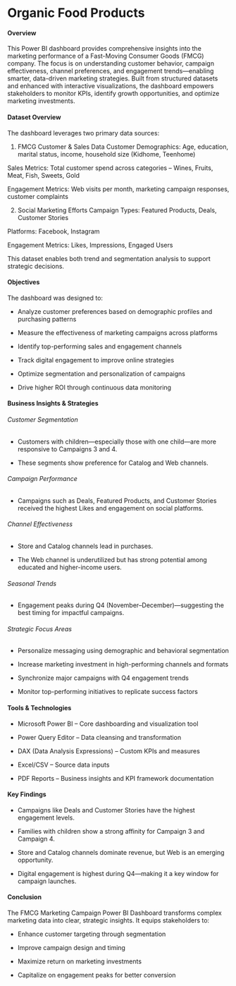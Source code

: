 # Organic Food Products

#### Overview
This Power BI dashboard provides comprehensive insights into the marketing performance of a Fast-Moving Consumer Goods (FMCG) company. The focus is on understanding customer behavior, campaign effectiveness, channel preferences, and engagement trends—enabling smarter, data-driven marketing strategies.
Built from structured datasets and enhanced with interactive visualizations, the dashboard empowers stakeholders to monitor KPIs, identify growth opportunities, and optimize marketing investments.

#### Dataset Overview
The dashboard leverages two primary data sources:

1. FMCG Customer & Sales Data
Customer Demographics: Age, education, marital status, income, household size (Kidhome, Teenhome)

Sales Metrics: Total customer spend across categories – Wines, Fruits, Meat, Fish, Sweets, Gold

Engagement Metrics: Web visits per month, marketing campaign responses, customer complaints

2. Social Marketing Efforts
Campaign Types: Featured Products, Deals, Customer Stories

Platforms: Facebook, Instagram

Engagement Metrics: Likes, Impressions, Engaged Users

This dataset enables both trend and segmentation analysis to support strategic decisions.

#### Objectives
The dashboard was designed to:

- Analyze customer preferences based on demographic profiles and purchasing patterns

- Measure the effectiveness of marketing campaigns across platforms

- Identify top-performing sales and engagement channels

- Track digital engagement to improve online strategies

- Optimize segmentation and personalization of campaigns

- Drive higher ROI through continuous data monitoring

#### Business Insights & Strategies

###### Customer Segmentation
- Customers with children—especially those with one child—are more responsive to Campaigns 3 and 4.

- These segments show preference for Catalog and Web channels.

###### Campaign Performance
- Campaigns such as Deals, Featured Products, and Customer Stories received the highest Likes and engagement on social platforms.

###### Channel Effectiveness
- Store and Catalog channels lead in purchases.

- The Web channel is underutilized but has strong potential among educated and higher-income users.

###### Seasonal Trends
- Engagement peaks during Q4 (November–December)—suggesting the best timing for impactful campaigns.

###### Strategic Focus Areas
- Personalize messaging using demographic and behavioral segmentation

- Increase marketing investment in high-performing channels and formats

- Synchronize major campaigns with Q4 engagement trends

- Monitor top-performing initiatives to replicate success factors

#### Tools & Technologies
- Microsoft Power BI – Core dashboarding and visualization tool

- Power Query Editor – Data cleansing and transformation

- DAX (Data Analysis Expressions) – Custom KPIs and measures

- Excel/CSV – Source data inputs

- PDF Reports – Business insights and KPI framework documentation

#### Key Findings
- Campaigns like Deals and Customer Stories have the highest engagement levels.

- Families with children show a strong affinity for Campaign 3 and Campaign 4.

- Store and Catalog channels dominate revenue, but Web is an emerging opportunity.

- Digital engagement is highest during Q4—making it a key window for campaign launches.

#### Conclusion
The FMCG Marketing Campaign Power BI Dashboard transforms complex marketing data into clear, strategic insights. It equips stakeholders to:

- Enhance customer targeting through segmentation

- Improve campaign design and timing

- Maximize return on marketing investments

- Capitalize on engagement peaks for better conversion
